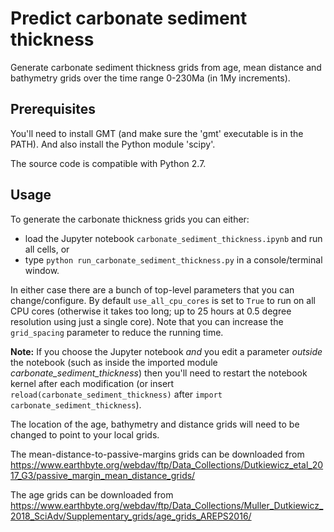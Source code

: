 # Predict carbonate sediment thickness

Generate carbonate sediment thickness grids from age, mean distance and bathymetry grids over the time range 0-230Ma (in 1My increments).

## Prerequisites

You'll need to install GMT (and make sure the 'gmt' executable is in the PATH).
And also install the Python module 'scipy'.

The source code is compatible with Python 2.7.

## Usage

To generate the carbonate thickness grids you can either:

- load the Jupyter notebook `carbonate_sediment_thickness.ipynb` and run all cells, or
- type `python run_carbonate_sediment_thickness.py` in a console/terminal window.

In either case there are a bunch of top-level parameters that you can change/configure.
By default `use_all_cpu_cores` is set to `True` to run on all CPU cores
(otherwise it takes too long; up to 25 hours at 0.5 degree resolution using just a single core).
Note that you can increase the `grid_spacing` parameter to reduce the running time.

**Note:** If you choose the Jupyter notebook *and* you edit a parameter *outside* the notebook
(such as inside the imported module *carbonate_sediment_thickness*) then you'll need to restart the notebook kernel
after each modification (or insert `reload(carbonate_sediment_thickness)` after `import carbonate_sediment_thickness`).

The location of the age, bathymetry and distance grids will need to be changed to point to your local grids.

The mean-distance-to-passive-margins grids can be downloaded from https://www.earthbyte.org/webdav/ftp/Data_Collections/Dutkiewicz_etal_2017_G3/passive_margin_mean_distance_grids/

The age grids can be downloaded from https://www.earthbyte.org/webdav/ftp/Data_Collections/Muller_Dutkiewicz_2018_SciAdv/Supplementary_grids/age_grids_AREPS2016/
